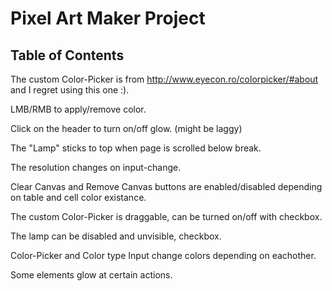 # Pixel Art Maker Project

## Table of Contents

The custom Color-Picker is from http://www.eyecon.ro/colorpicker/#about and I regret using this one :).

LMB/RMB to apply/remove color.

Click on the header to turn on/off glow. (might be laggy)

The "Lamp" sticks to top when page is scrolled below break.

The resolution changes on input-change.

Clear Canvas and Remove Canvas buttons are enabled/disabled depending on table and cell color existance.

The custom Color-Picker is draggable, can be turned on/off with checkbox.

The lamp can be disabled and unvisible, checkbox.

Color-Picker and Color type Input change colors depending on eachother.

Some elements glow at certain actions.
